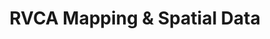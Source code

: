 ---
schema: default
title: RVCA Mapping & Spatial Data
organization: RVCA
notes: >-
  <strong>RVCA GIS website - <a
  href="https://gis.rvca.ca">gis.rvca.ca</a></strong><br><br>View RVCA's
  extensive mapping and data on interactive maps; consume web mapping services
  in ArcGIS Desktop, ArcGIS Online or your own interactive web maps.
resources:
  - name: RVCA GIS website
    url: 'https://gis.rvca.ca/'
    format: html
  - name: RVCA GIS Rest Endpoint
    url: 'https://gis.rvca.ca/arcgis/rest/services'
    format: api
license: ''
category:
  - 'Interactive Mapping, Links and Resourses'
maintainer: 'Dave Crossman, RVCA GIS Coordinator'
maintainer_email: '<a href="mailto:gis@rvca.ca">gis@rvca.ca</a>'
lastUpdate: <strong>01-13-2018</strong>
---